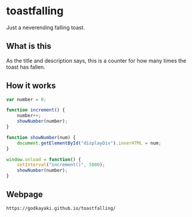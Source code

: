 # toastfalling
Just a neverending falling toast.

## What is this
As the title and description says, this is a counter for how many times the toast has fallen.

## How it works
```javascript
var number = 0;

function increment() {
    number++;
    showNumber(number);
}

function showNumber(num) {
    document.getElementById("displayDiv").innerHTML = num;
}

window.onload = function() {
    setInterval("increment()", 5000);
    showNumber(number);
}

```

## Webpage
`https://godkayaki.github.io/toastfalling/`
